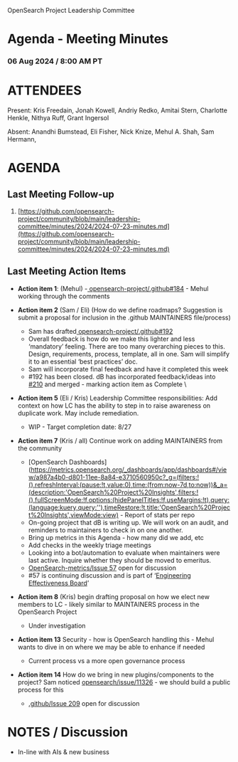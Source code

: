 OpenSearch Project Leadership Committee


# Agenda - Meeting Minutes 


### 06 Aug 2024 / 8:00 AM PT

# ATTENDEES

Present:   Kris Freedain, Jonah Kowell, Andriy Redko, Amitai Stern, Charlotte Henkle, Nithya Ruff, Grant Ingersol

Absent: Anandhi Bumstead, Eli Fisher, Nick Knize, Mehul A. Shah, Sam Hermann, 

# AGENDA

## Last Meeting Follow-up 

1. [https://github.com/opensearch-project/community/blob/main/leadership-committee/minutes/2024/2024-07-23-minutes.md](https://github.com/opensearch-project/community/blob/main/leadership-committee/minutes/2024/2024-07-23-minutes.md) 


## Last Meeting Action Items


* **Action item 1**: (Mehul) -[ opensearch-project/.github#184](https://github.com/opensearch-project/.github/pull/184) - Mehul working through the comments
* **Action item 2** (Sam / Eli) (How do we define roadmaps? Suggestion is submit a proposal for inclusion in the .github MAINTAINERS file/process) 
    * Sam has drafted[ opensearch-project/.github#192](https://github.com/opensearch-project/.github/pull/192)
    * Overall feedback is how do we make this lighter and less ‘mandatory’ feeling. There are too many overarching pieces to this. Design, requirements, process, template, all in one. Sam will simplify it to an essential ‘best practices’ doc.
    * Sam will incorporate final feedback and have it completed this week
    * #192 has been closed. dB has incorporated feedback/ideas into [#210](https://github.com/opensearch-project/.github/pull/210) and merged - marking action item as Complete \

* **Action item 5** (Eli / Kris) Leadership Committee responsibilities: Add context on how LC has the ability to step in to raise awareness on duplicate work. May include remediation.
    * WIP - Target completion date: 8/27
* **Action item 7** (Kris / all) Continue work on adding MAINTAINERS from the community 
    * [OpenSearch Dashboards](https://metrics.opensearch.org/_dashboards/app/dashboards#/view/a987a4b0-d801-11ee-8a84-e3710560950c?_g=(filters:!(),refreshInterval:(pause:!t,value:0),time:(from:now-7d,to:now))&_a=(description:'OpenSearch%20Project%20Insights',filters:!(),fullScreenMode:!f,options:(hidePanelTitles:!f,useMargins:!t),query:(language:kuery,query:''),timeRestore:!t,title:'OpenSearch%20Project%20Insights',viewMode:view) - Report of stats per repo
    * On-going project that dB is writing up. We will work on an audit, and reminders to maintainers to check in on one another. 
    * Bring up metrics in this Agenda - how many did we add, etc
    * Add checks in the weekly triage meetings 
    * Looking into a bot/automation to evaluate when maintainers were last active. Inquire whether they should be moved to emeritus. 
    * [OpenSearch-metrics/Issue 57](https://github.com/opensearch-project/opensearch-metrics/issues/57) open for discussion
    * #57 is continuing discussion and is part of ‘[Engineering Effectiveness Board](https://github.com/orgs/opensearch-project/projects/208)’
* **Action item 8** (Kris) begin drafting proposal on how we elect new members to LC - likely similar to MAINTAINERS process in the OpenSearch Project
    * Under investigation 
* **Action item 13** Security - how is OpenSearch handling this - Mehul wants to dive in on where we may be able to enhance if needed
    * Current process vs a more open governance process
* **Action item 14** How do we bring in new plugins/components to the project? Sam noticed [opensearch/issue/11326](https://github.com/opensearch-project/OpenSearch/issues/11326) - we should build a public process for this
    * [.github/Issue 209](https://github.com/opensearch-project/.github/issues/209) open for discussion

# NOTES / Discussion

* In-line with AIs & new business 